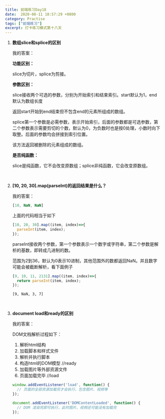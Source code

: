 ```yaml
---
title: 前端练习Day18
date:  2020-08-11 18:57:29 +0800
category: Practise
tags: ["前端练习"]
excerpt: 打卡练习模式第十八天
---
```




1. **数组slice和splice的区别**

   我的答案：

   **功能区别：**

   slice为切片，splice为剪接。

   **参数区别：**

   slice接收两个可选的参数，分别为开始索引和结束索引。start默认为1，end默认为数组长度

   返回start开始到end结束但不包含end的元素所组成的数组。

   splice第一个参数是必需参数，表示开始索引，后面的参数都是可选参数，第二个参数表示需要剪切的个数，默认为0，为负数时也是按0处理，小数时向下取整。后面的参数均会拼接到索引位置。

   该方法返回被删除的元素组成的数组。

   **是否纯函数：**

   slice是纯函数，它不会改变原数组；splice非纯函数，它会改变原数组。

   <br />

2. **[10, 20, 30].map(parseInt)的返回结果是什么？**

   我的答案：

   ```js
   [10, NaN, NaN]
   ```

   上面的代码相当于如下

   ```js
   [10, 20, 30].map((item, index)=>{
     parseInt(item, index);
   });
   ```

   parseInt接收两个参数，第一个参数表示一个数字或字符串，第二个参数是解析的基数，即转成几进制的数。

   范围为2到36，默认为0表示10进制，其他范围外的数都返回NaN。并且数字可能会被截断解析，看下面例子

   ```js
   [9, 10, 11, 2131].map((item, index)=>{
     return parseInt(item, index);
   });
   ```

   ```
   [9, NaN, 3, 7]
   ```

   <br />

3. **document load和ready的区别**

   我的答案：

   DOM文档解析过程如下：

   1. 解析html结构
   2. 加载脚本和样式文件
   3. 解析并执行脚本
   4. 构造html的DOM模型    //ready
   5. 加载图片等外部资源文件
   6. 页面加载完毕        //load

   ```js
   window.addEventListener('load', function() {
     // 页面的全部资源加载完才会执行，包含图片、视频等
   });
   
   document.addEventListener('DOMContentLoaded', function() {
     // DOM 渲染完即可执行，此时图片、视频还可能没有加载完
   });
   ```

   

